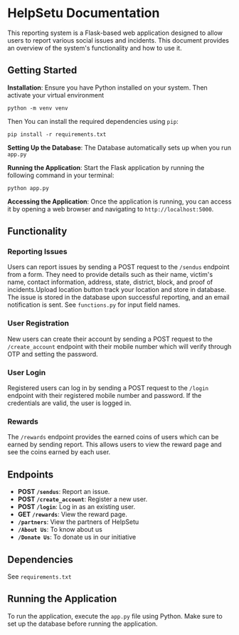 # HelpSetu Documentation

This reporting system is a Flask-based web application designed to allow users to report various social issues and incidents. This document provides an overview of the system's functionality and how to use it.

## Getting Started

**Installation**: Ensure you have Python installed on your system. Then activate your virtual environment

```
python -m venv venv
```

Then You can install the required dependencies using `pip`:

```
pip install -r requirements.txt
```

**Setting Up the Database**: The Database automatically sets up when you run `app.py`

**Running the Application**: Start the Flask application by running the following command in your terminal:

`python app.py`

**Accessing the Application**: Once the application is running, you can access it by opening a web browser and navigating to `http://localhost:5000`.

## Functionality

### Reporting Issues

Users can report issues by sending a POST request to the `/sendus` endpoint from a form. They need to provide details such as their name, victim's name, contact information, address, state, district, block, and proof of incidents.Upload location button track your location and store in database. The issue is stored in the database upon successful reporting, and an email notification is sent.
See `functions.py` for input field names.

### User Registration

New users can create their account by sending a POST request to the `/create_account` endpoint with their mobile number which will verify through OTP and setting the password.

### User Login

Registered users can log in by sending a POST request to the `/login` endpoint with their registered mobile number and password. If the credentials are valid, the user is logged in.

### Rewards

The `/rewards` endpoint provides the earned coins of users which can be earned by sending report. This allows users to view the reward page and see the coins earned by each user.

## Endpoints

- **POST `/sendus`**: Report an issue.
- **POST `/create_account`**: Register a new user.
- **POST `/login`**: Log in as an existing user.
- **GET `/rewards`**: View the reward page.
- **`/partners`**: View the partners of HelpSetu
- **`/About Us`**: To know about us
- **`/Donate Us`**: To donate us in our initiative

## Dependencies

See `requirements.txt`

## Running the Application

To run the application, execute the `app.py` file using Python. Make sure to set up the database before running the application.
